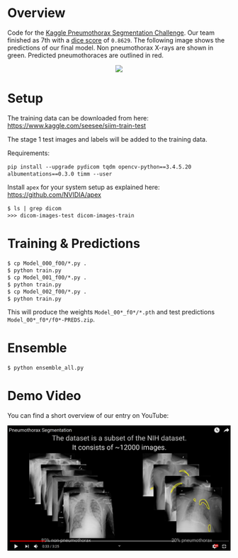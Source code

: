 # Overview

Code for the [Kaggle Pneumothorax Segmentation Challenge](https://www.kaggle.com/c/siim-acr-pneumothorax-segmentation). Our team finished as 7th with a [dice score](https://www.kaggle.com/c/siim-acr-pneumothorax-segmentation/overview/evaluation) of `0.8629`. The following image shows the predictions of our final model. Non pneumothorax X-rays are shown in green. Predicted pneumothoraces are outlined in red.

<p align="center"> 
  <img src="assets/overview.jpg">
</p>

# Setup
The training data can be downloaded from here:
https://www.kaggle.com/seesee/siim-train-test

The stage 1 test images and labels will be added to the training data.

Requirements:
```console
pip install --upgrade pydicom tqdm opencv-python==3.4.5.20 albumentations==0.3.0 timm --user
```

Install `apex` for your system setup as explained here: https://github.com/NVIDIA/apex

```console
$ ls | grep dicom
>>> dicom-images-test dicom-images-train
```

# Training & Predictions
```console
$ cp Model_000_f00/*.py .
$ python train.py
$ cp Model_001_f00/*.py .
$ python train.py
$ cp Model_002_f00/*.py .
$ python train.py
```

This will produce the weights `Model_00*_f0*/*.pth` and test predictions `Model_00*_f0*/f0*-PREDS.zip`.

# Ensemble

```console
$ python ensemble_all.py
```

# Demo Video

You can find a short overview of our entry on YouTube:

<p align="center">
  <a href="https://youtu.be/fhr25lFClkw">
      <img src="assets/YT.png">
  </a>
</p>